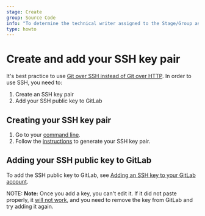 ```yaml
---
stage: Create
group: Source Code
info: "To determine the technical writer assigned to the Stage/Group associated with this page, see https://about.gitlab.com/handbook/engineering/ux/technical-writing/#designated-technical-writers"
type: howto
---
```


# Create and add your SSH key pair

It's best practice to use [Git over SSH instead of Git over HTTP](https://git-scm.com/book/en/v2/Git-on-the-Server-The-Protocols).
In order to use SSH, you need to:

1. Create an SSH key pair
1. Add your SSH public key to GitLab

## Creating your SSH key pair

1. Go to your [command line](start-using-git.md#command-shell).
1. Follow the [instructions](../ssh/README.md#generating-a-new-ssh-key-pair) to generate
   your SSH key pair.

## Adding your SSH public key to GitLab

To add the SSH public key to GitLab, see
[Adding an SSH key to your GitLab account](../ssh/README.md#adding-an-ssh-key-to-your-gitlab-account).

NOTE: **Note:**
Once you add a key, you can't edit it. If it did not paste properly, it
[will not work](../ssh/README.md#testing-that-everything-is-set-up-correctly), and
you need to remove the key from GitLab and try adding it again.
